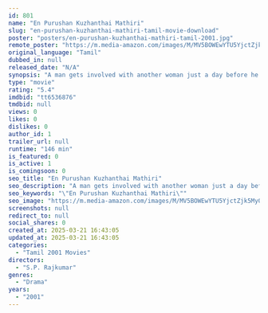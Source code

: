 ```yaml
---
id: 801
name: "En Purushan Kuzhanthai Mathiri"
slug: "en-purushan-kuzhanthai-mathiri-tamil-movie-download"
poster: "posters/en-purushan-kuzhanthai-mathiri-tamil-2001.jpg"
remote_poster: "https://m.media-amazon.com/images/M/MV5BOWEwYTU5YjctZjk5My00YjhlLWJlM2YtYzNkODgzMjNmMjc2XkEyXkFqcGdeQXVyNTM3MDMyMDQ@._V1_SX300.jpg"
original_language: "Tamil"
dubbed_in: null
released_date: "N/A"
synopsis: "A man gets involved with another woman just a day before he is to get married. After marriage, he lands in trouble when he confesses his mistake to his wife."
type: "movie"
rating: "5.4"
imdbid: "tt6536876"
tmdbid: null
views: 0
likes: 0
dislikes: 0
author_id: 1
trailer_url: null
runtime: "146 min"
is_featured: 0
is_active: 1
is_comingsoon: 0
seo_title: "En Purushan Kuzhanthai Mathiri"
seo_description: "A man gets involved with another woman just a day before he is to get married. After marriage, he lands in trouble when he confesses his mistake to his wife."
seo_keywords: "\"En Purushan Kuzhanthai Mathiri\""
seo_image: "https://m.media-amazon.com/images/M/MV5BOWEwYTU5YjctZjk5My00YjhlLWJlM2YtYzNkODgzMjNmMjc2XkEyXkFqcGdeQXVyNTM3MDMyMDQ@._V1_SX300.jpg"
screenshots: null
redirect_to: null
social_shares: 0
created_at: 2025-03-21 16:43:05
updated_at: 2025-03-21 16:43:05
categories:
  - "Tamil 2001 Movies"
directors:
  - "S.P. Rajkumar"
genres:
  - "Drama"
years:
  - "2001"
---
```


